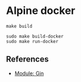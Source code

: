 # Alpine docker

```
make build

sudo make build-docker
sudo make run-docker
```

## References

* [Module: Gin](https://pkg.go.dev/github.com/gin-gonic/gin)
